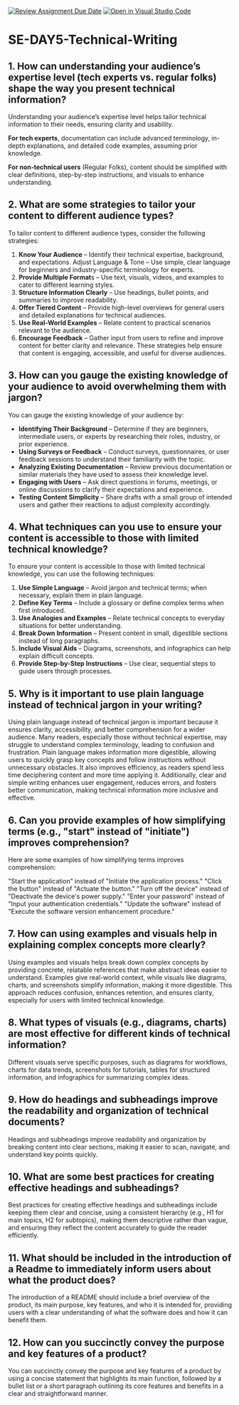 [![Review Assignment Due Date](https://classroom.github.com/assets/deadline-readme-button-22041afd0340ce965d47ae6ef1cefeee28c7c493a6346c4f15d667ab976d596c.svg)](https://classroom.github.com/a/zsAR-pyY)
[![Open in Visual Studio Code](https://classroom.github.com/assets/open-in-vscode-2e0aaae1b6195c2367325f4f02e2d04e9abb55f0b24a779b69b11b9e10269abc.svg)](https://classroom.github.com/online_ide?assignment_repo_id=18489614&assignment_repo_type=AssignmentRepo)
# SE-DAY5-Technical-Writing
## 1. How can understanding your audience’s expertise level (tech experts vs. regular folks) shape the way you present technical information?

Understanding your audience’s expertise level helps tailor technical information to their needs, ensuring clarity and usability.

**For tech experts**, documentation can include advanced terminology, in-depth explanations, and detailed code examples, assuming prior knowledge.

**For non-technical users** (Regular Folks), content should be simplified with clear definitions, step-by-step instructions, and visuals to enhance understanding.


## 2. What are some strategies to tailor your content to different audience types?

To tailor content to different audience types, consider the following strategies:

1. **Know Your Audience** – Identify their technical expertise, background, and expectations.
Adjust Language & Tone – Use simple, clear language for beginners and industry-specific terminology for experts.
2. **Provide Multiple Format**s – Use text, visuals, videos, and examples to cater to different learning styles.
3. **Structure Information Clearly** – Use headings, bullet points, and summaries to improve readability.
4. **Offer Tiered Content** – Provide high-level overviews for general users and detailed explanations for technical audiences.
5. **Use Real-World Examples** – Relate content to practical scenarios relevant to the audience.
6. **Encourage Feedback** – Gather input from users to refine and improve content for better clarity and relevance.
These strategies help ensure that content is engaging, accessible, and useful for diverse audiences.


## 3. How can you gauge the existing knowledge of your audience to avoid overwhelming them with jargon?

You can gauge the existing knowledge of your audience by:

- **Identifying Their Background** – Determine if they are beginners, intermediate users, or experts by researching their roles, industry, or prior experience.
- **Using Surveys or Feedback** – Conduct surveys, questionnaires, or user feedback sessions to understand their familiarity with the topic.
- **Analyzing Existing Documentation** – Review previous documentation or similar materials they have used to assess their knowledge level.
- **Engaging with Users** – Ask direct questions in forums, meetings, or online discussions to clarify their expectations and experience.
- **Testing Content Simplicity** – Share drafts with a small group of intended users and gather their reactions to adjust complexity accordingly.

## 4. What techniques can you use to ensure your content is accessible to those with limited technical knowledge?

To ensure your content is accessible to those with limited technical knowledge, you can use the following techniques:

1. **Use Simple Language** – Avoid jargon and technical terms; when necessary, explain them in plain language.
2. **Define Key Terms** – Include a glossary or define complex terms when first introduced.
3. **Use Analogies and Examples** – Relate technical concepts to everyday situations for better understanding.
4. **Break Down Information** – Present content in small, digestible sections instead of long paragraphs.
5. **Include Visual Aids** – Diagrams, screenshots, and infographics can help explain difficult concepts.
6. **Provide Step-by-Step Instructions** – Use clear, sequential steps to guide users through processes.

## 5. Why is it important to use plain language instead of technical jargon in your writing?

Using plain language instead of technical jargon is important because it ensures clarity, accessibility, and better comprehension for a wider audience. Many readers, especially those without technical expertise, may struggle to understand complex terminology, leading to confusion and frustration. Plain language makes information more digestible, allowing users to quickly grasp key concepts and follow instructions without unnecessary obstacles. It also improves efficiency, as readers spend less time deciphering content and more time applying it. Additionally, clear and simple writing enhances user engagement, reduces errors, and fosters better communication, making technical information more inclusive and effective.


## 6. Can you provide examples of how simplifying terms (e.g., "start" instead of "initiate") improves comprehension?

Here are some examples of how simplifying terms improves comprehension:

"Start the application" instead of "Initiate the application process."
"Click the button" instead of "Actuate the button."
"Turn off the device" instead of "Deactivate the device's power supply."
"Enter your password" instead of "Input your authentication credentials."
"Update the software" instead of "Execute the software version enhancement procedure."


## 7. How can using examples and visuals help in explaining complex concepts more clearly?

Using examples and visuals helps break down complex concepts by providing concrete, relatable references that make abstract ideas easier to understand. Examples give real-world context, while visuals like diagrams, charts, and screenshots simplify information, making it more digestible. This approach reduces confusion, enhances retention, and ensures clarity, especially for users with limited technical knowledge.


## 8. What types of visuals (e.g., diagrams, charts) are most effective for different kinds of technical information?

Different visuals serve specific purposes, such as diagrams for workflows, charts for data trends, screenshots for tutorials, tables for structured information, and infographics for summarizing complex ideas.


## 9. How do headings and subheadings improve the readability and organization of technical documents?

Headings and subheadings improve readability and organization by breaking content into clear sections, making it easier to scan, navigate, and understand key points quickly.
## 10. What are some best practices for creating effective headings and subheadings?

Best practices for creating effective headings and subheadings include keeping them clear and concise, using a consistent hierarchy (e.g., H1 for main topics, H2 for subtopics), making them descriptive rather than vague, and ensuring they reflect the content accurately to guide the reader efficiently.


## 11. What should be included in the introduction of a Readme to immediately inform users about what the product does?

The introduction of a README should include a brief overview of the product, its main purpose, key features, and who it is intended for, providing users with a clear understanding of what the software does and how it can benefit them.


## 12. How can you succinctly convey the purpose and key features of a product?

You can succinctly convey the purpose and key features of a product by using a concise statement that highlights its main function, followed by a bullet list or a short paragraph outlining its core features and benefits in a clear and straightforward manner.

